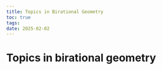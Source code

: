 ```yaml
---
title: Topics in Birational Geometry
toc: true
tags:
date: 2025-02-02
---
```


# Topics in birational geometry
